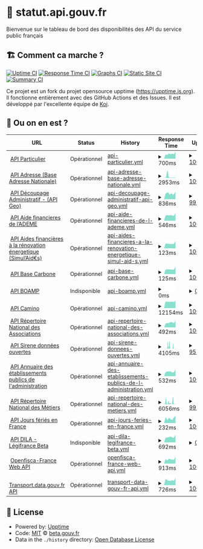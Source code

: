 # 🚥 statut.api.gouv.fr

Bienvenue sur le tableau de bord des disponibilités des API du service public français

## 🏗 Comment ca marche ?

[![Uptime CI](https://github.com/betagouv/status.api.gouv.fr/workflows/Uptime%20CI/badge.svg)](https://github.com/upptime/upptime/actions?query=workflow%3A%22Uptime+CI%22)
[![Response Time CI](https://github.com/betagouv/status.api.gouv.fr/workflows/Response%20Time%20CI/badge.svg)](https://github.com/upptime/upptime/actions?query=workflow%3A%22Response+Time+CI%22)
[![Graphs CI](https://github.com/betagouv/status.api.gouv.fr/workflows/Graphs%20CI/badge.svg)](https://github.com/upptime/upptime/actions?query=workflow%3A%22Graphs+CI%22)
[![Static Site CI](https://github.com/betagouv/status.api.gouv.fr/workflows/Static%20Site%20CI/badge.svg)](https://github.com/upptime/upptime/actions?query=workflow%3A%22Static+Site+CI%22)
[![Summary CI](https://github.com/betagouv/status.api.gouv.fr/workflows/Summary%20CI/badge.svg)](https://github.com/upptime/upptime/actions?query=workflow%3A%22Summary+CI%22)

Ce projet est un fork du projet opensource upptime (https://upptime.js.org). Il fonctionne entièrement avec des GitHub Actions et des Issues. Il est développé par l'excellente équipe de [Koj](https://koj.co).

## 🦦 Ou on en est ?

<!--start: status pages-->
<!-- This summary is generated by Upptime (https://github.com/upptime/upptime) -->
<!-- Do not edit this manually, your changes will be overwritten -->
<!-- prettier-ignore -->
| URL | Status | History | Response Time | Uptime |
| --- | ------ | ------- | ------------- | ------ |
| <img alt="" src="https://favicons.githubusercontent.com/particulier.api.gouv.fr" height="13"> [API Particulier](https://particulier.api.gouv.fr/api/ping) | Opérationnel | [api-particulier.yml](https://github.com/betagouv/statut.api.gouv.fr/commits/HEAD/history/api-particulier.yml) | <details><summary><img alt="Response time graph" src="./graphs/api-particulier/response-time-week.png" height="20"> 700ms</summary><br><a href="https://statut.api.gouv.fr/history/api-particulier"><img alt="Response time 652" src="https://img.shields.io/endpoint?url=https%3A%2F%2Fraw.githubusercontent.com%2Fbetagouv%2Fstatut.api.gouv.fr%2FHEAD%2Fapi%2Fapi-particulier%2Fresponse-time.json"></a><br><a href="https://statut.api.gouv.fr/history/api-particulier"><img alt="24-hour response time 1014" src="https://img.shields.io/endpoint?url=https%3A%2F%2Fraw.githubusercontent.com%2Fbetagouv%2Fstatut.api.gouv.fr%2FHEAD%2Fapi%2Fapi-particulier%2Fresponse-time-day.json"></a><br><a href="https://statut.api.gouv.fr/history/api-particulier"><img alt="7-day response time 700" src="https://img.shields.io/endpoint?url=https%3A%2F%2Fraw.githubusercontent.com%2Fbetagouv%2Fstatut.api.gouv.fr%2FHEAD%2Fapi%2Fapi-particulier%2Fresponse-time-week.json"></a><br><a href="https://statut.api.gouv.fr/history/api-particulier"><img alt="30-day response time 631" src="https://img.shields.io/endpoint?url=https%3A%2F%2Fraw.githubusercontent.com%2Fbetagouv%2Fstatut.api.gouv.fr%2FHEAD%2Fapi%2Fapi-particulier%2Fresponse-time-month.json"></a><br><a href="https://statut.api.gouv.fr/history/api-particulier"><img alt="1-year response time 652" src="https://img.shields.io/endpoint?url=https%3A%2F%2Fraw.githubusercontent.com%2Fbetagouv%2Fstatut.api.gouv.fr%2FHEAD%2Fapi%2Fapi-particulier%2Fresponse-time-year.json"></a></details> | <details><summary><a href="https://statut.api.gouv.fr/history/api-particulier">100.00%</a></summary><a href="https://statut.api.gouv.fr/history/api-particulier"><img alt="All-time uptime 100.00%" src="https://img.shields.io/endpoint?url=https%3A%2F%2Fraw.githubusercontent.com%2Fbetagouv%2Fstatut.api.gouv.fr%2FHEAD%2Fapi%2Fapi-particulier%2Fuptime.json"></a><br><a href="https://statut.api.gouv.fr/history/api-particulier"><img alt="24-hour uptime 100.00%" src="https://img.shields.io/endpoint?url=https%3A%2F%2Fraw.githubusercontent.com%2Fbetagouv%2Fstatut.api.gouv.fr%2FHEAD%2Fapi%2Fapi-particulier%2Fuptime-day.json"></a><br><a href="https://statut.api.gouv.fr/history/api-particulier"><img alt="7-day uptime 100.00%" src="https://img.shields.io/endpoint?url=https%3A%2F%2Fraw.githubusercontent.com%2Fbetagouv%2Fstatut.api.gouv.fr%2FHEAD%2Fapi%2Fapi-particulier%2Fuptime-week.json"></a><br><a href="https://statut.api.gouv.fr/history/api-particulier"><img alt="30-day uptime 100.00%" src="https://img.shields.io/endpoint?url=https%3A%2F%2Fraw.githubusercontent.com%2Fbetagouv%2Fstatut.api.gouv.fr%2FHEAD%2Fapi%2Fapi-particulier%2Fuptime-month.json"></a><br><a href="https://statut.api.gouv.fr/history/api-particulier"><img alt="1-year uptime 100.00%" src="https://img.shields.io/endpoint?url=https%3A%2F%2Fraw.githubusercontent.com%2Fbetagouv%2Fstatut.api.gouv.fr%2FHEAD%2Fapi%2Fapi-particulier%2Fuptime-year.json"></a></details>
| <img alt="" src="https://favicons.githubusercontent.com/api-adresse.data.gouv.fr" height="13"> [API Adresse (Base Adresse Nationale)](https://api-adresse.data.gouv.fr/search/?q=8+bd+du+port) | Opérationnel | [api-adresse-base-adresse-nationale.yml](https://github.com/betagouv/statut.api.gouv.fr/commits/HEAD/history/api-adresse-base-adresse-nationale.yml) | <details><summary><img alt="Response time graph" src="./graphs/api-adresse-base-adresse-nationale/response-time-week.png" height="20"> 2953ms</summary><br><a href="https://statut.api.gouv.fr/history/api-adresse-base-adresse-nationale"><img alt="Response time 3358" src="https://img.shields.io/endpoint?url=https%3A%2F%2Fraw.githubusercontent.com%2Fbetagouv%2Fstatut.api.gouv.fr%2FHEAD%2Fapi%2Fapi-adresse-base-adresse-nationale%2Fresponse-time.json"></a><br><a href="https://statut.api.gouv.fr/history/api-adresse-base-adresse-nationale"><img alt="24-hour response time 890" src="https://img.shields.io/endpoint?url=https%3A%2F%2Fraw.githubusercontent.com%2Fbetagouv%2Fstatut.api.gouv.fr%2FHEAD%2Fapi%2Fapi-adresse-base-adresse-nationale%2Fresponse-time-day.json"></a><br><a href="https://statut.api.gouv.fr/history/api-adresse-base-adresse-nationale"><img alt="7-day response time 2953" src="https://img.shields.io/endpoint?url=https%3A%2F%2Fraw.githubusercontent.com%2Fbetagouv%2Fstatut.api.gouv.fr%2FHEAD%2Fapi%2Fapi-adresse-base-adresse-nationale%2Fresponse-time-week.json"></a><br><a href="https://statut.api.gouv.fr/history/api-adresse-base-adresse-nationale"><img alt="30-day response time 3916" src="https://img.shields.io/endpoint?url=https%3A%2F%2Fraw.githubusercontent.com%2Fbetagouv%2Fstatut.api.gouv.fr%2FHEAD%2Fapi%2Fapi-adresse-base-adresse-nationale%2Fresponse-time-month.json"></a><br><a href="https://statut.api.gouv.fr/history/api-adresse-base-adresse-nationale"><img alt="1-year response time 3358" src="https://img.shields.io/endpoint?url=https%3A%2F%2Fraw.githubusercontent.com%2Fbetagouv%2Fstatut.api.gouv.fr%2FHEAD%2Fapi%2Fapi-adresse-base-adresse-nationale%2Fresponse-time-year.json"></a></details> | <details><summary><a href="https://statut.api.gouv.fr/history/api-adresse-base-adresse-nationale">100.00%</a></summary><a href="https://statut.api.gouv.fr/history/api-adresse-base-adresse-nationale"><img alt="All-time uptime 100.00%" src="https://img.shields.io/endpoint?url=https%3A%2F%2Fraw.githubusercontent.com%2Fbetagouv%2Fstatut.api.gouv.fr%2FHEAD%2Fapi%2Fapi-adresse-base-adresse-nationale%2Fuptime.json"></a><br><a href="https://statut.api.gouv.fr/history/api-adresse-base-adresse-nationale"><img alt="24-hour uptime 100.00%" src="https://img.shields.io/endpoint?url=https%3A%2F%2Fraw.githubusercontent.com%2Fbetagouv%2Fstatut.api.gouv.fr%2FHEAD%2Fapi%2Fapi-adresse-base-adresse-nationale%2Fuptime-day.json"></a><br><a href="https://statut.api.gouv.fr/history/api-adresse-base-adresse-nationale"><img alt="7-day uptime 100.00%" src="https://img.shields.io/endpoint?url=https%3A%2F%2Fraw.githubusercontent.com%2Fbetagouv%2Fstatut.api.gouv.fr%2FHEAD%2Fapi%2Fapi-adresse-base-adresse-nationale%2Fuptime-week.json"></a><br><a href="https://statut.api.gouv.fr/history/api-adresse-base-adresse-nationale"><img alt="30-day uptime 100.00%" src="https://img.shields.io/endpoint?url=https%3A%2F%2Fraw.githubusercontent.com%2Fbetagouv%2Fstatut.api.gouv.fr%2FHEAD%2Fapi%2Fapi-adresse-base-adresse-nationale%2Fuptime-month.json"></a><br><a href="https://statut.api.gouv.fr/history/api-adresse-base-adresse-nationale"><img alt="1-year uptime 100.00%" src="https://img.shields.io/endpoint?url=https%3A%2F%2Fraw.githubusercontent.com%2Fbetagouv%2Fstatut.api.gouv.fr%2FHEAD%2Fapi%2Fapi-adresse-base-adresse-nationale%2Fuptime-year.json"></a></details>
| <img alt="" src="https://favicons.githubusercontent.com/geo.api.gouv.fr" height="13"> [API Découpage Administratif - (API Geo)](https://geo.api.gouv.fr/regions/01?fields=nom,code) | Opérationnel | [api-decoupage-administratif-api-geo.yml](https://github.com/betagouv/statut.api.gouv.fr/commits/HEAD/history/api-decoupage-administratif-api-geo.yml) | <details><summary><img alt="Response time graph" src="./graphs/api-decoupage-administratif-api-geo/response-time-week.png" height="20"> 836ms</summary><br><a href="https://statut.api.gouv.fr/history/api-decoupage-administratif-api-geo"><img alt="Response time 771" src="https://img.shields.io/endpoint?url=https%3A%2F%2Fraw.githubusercontent.com%2Fbetagouv%2Fstatut.api.gouv.fr%2FHEAD%2Fapi%2Fapi-decoupage-administratif-api-geo%2Fresponse-time.json"></a><br><a href="https://statut.api.gouv.fr/history/api-decoupage-administratif-api-geo"><img alt="24-hour response time 1436" src="https://img.shields.io/endpoint?url=https%3A%2F%2Fraw.githubusercontent.com%2Fbetagouv%2Fstatut.api.gouv.fr%2FHEAD%2Fapi%2Fapi-decoupage-administratif-api-geo%2Fresponse-time-day.json"></a><br><a href="https://statut.api.gouv.fr/history/api-decoupage-administratif-api-geo"><img alt="7-day response time 836" src="https://img.shields.io/endpoint?url=https%3A%2F%2Fraw.githubusercontent.com%2Fbetagouv%2Fstatut.api.gouv.fr%2FHEAD%2Fapi%2Fapi-decoupage-administratif-api-geo%2Fresponse-time-week.json"></a><br><a href="https://statut.api.gouv.fr/history/api-decoupage-administratif-api-geo"><img alt="30-day response time 771" src="https://img.shields.io/endpoint?url=https%3A%2F%2Fraw.githubusercontent.com%2Fbetagouv%2Fstatut.api.gouv.fr%2FHEAD%2Fapi%2Fapi-decoupage-administratif-api-geo%2Fresponse-time-month.json"></a><br><a href="https://statut.api.gouv.fr/history/api-decoupage-administratif-api-geo"><img alt="1-year response time 771" src="https://img.shields.io/endpoint?url=https%3A%2F%2Fraw.githubusercontent.com%2Fbetagouv%2Fstatut.api.gouv.fr%2FHEAD%2Fapi%2Fapi-decoupage-administratif-api-geo%2Fresponse-time-year.json"></a></details> | <details><summary><a href="https://statut.api.gouv.fr/history/api-decoupage-administratif-api-geo">99.73%</a></summary><a href="https://statut.api.gouv.fr/history/api-decoupage-administratif-api-geo"><img alt="All-time uptime 97.05%" src="https://img.shields.io/endpoint?url=https%3A%2F%2Fraw.githubusercontent.com%2Fbetagouv%2Fstatut.api.gouv.fr%2FHEAD%2Fapi%2Fapi-decoupage-administratif-api-geo%2Fuptime.json"></a><br><a href="https://statut.api.gouv.fr/history/api-decoupage-administratif-api-geo"><img alt="24-hour uptime 100.00%" src="https://img.shields.io/endpoint?url=https%3A%2F%2Fraw.githubusercontent.com%2Fbetagouv%2Fstatut.api.gouv.fr%2FHEAD%2Fapi%2Fapi-decoupage-administratif-api-geo%2Fuptime-day.json"></a><br><a href="https://statut.api.gouv.fr/history/api-decoupage-administratif-api-geo"><img alt="7-day uptime 99.73%" src="https://img.shields.io/endpoint?url=https%3A%2F%2Fraw.githubusercontent.com%2Fbetagouv%2Fstatut.api.gouv.fr%2FHEAD%2Fapi%2Fapi-decoupage-administratif-api-geo%2Fuptime-week.json"></a><br><a href="https://statut.api.gouv.fr/history/api-decoupage-administratif-api-geo"><img alt="30-day uptime 99.94%" src="https://img.shields.io/endpoint?url=https%3A%2F%2Fraw.githubusercontent.com%2Fbetagouv%2Fstatut.api.gouv.fr%2FHEAD%2Fapi%2Fapi-decoupage-administratif-api-geo%2Fuptime-month.json"></a><br><a href="https://statut.api.gouv.fr/history/api-decoupage-administratif-api-geo"><img alt="1-year uptime 97.05%" src="https://img.shields.io/endpoint?url=https%3A%2F%2Fraw.githubusercontent.com%2Fbetagouv%2Fstatut.api.gouv.fr%2FHEAD%2Fapi%2Fapi-decoupage-administratif-api-geo%2Fuptime-year.json"></a></details>
| <img alt="" src="https://favicons.githubusercontent.com/koumoul.com" height="13"> [API Aide financieres de l’ADEME](https://koumoul.com/s/data-fair/api/v1/datasets/les-aides-financieres-de-l%27ademe/data-files) | Opérationnel | [api-aide-financieres-de-l-ademe.yml](https://github.com/betagouv/statut.api.gouv.fr/commits/HEAD/history/api-aide-financieres-de-l-ademe.yml) | <details><summary><img alt="Response time graph" src="./graphs/api-aide-financieres-de-l-ademe/response-time-week.png" height="20"> 546ms</summary><br><a href="https://statut.api.gouv.fr/history/api-aide-financieres-de-l-ademe"><img alt="Response time 496" src="https://img.shields.io/endpoint?url=https%3A%2F%2Fraw.githubusercontent.com%2Fbetagouv%2Fstatut.api.gouv.fr%2FHEAD%2Fapi%2Fapi-aide-financieres-de-l-ademe%2Fresponse-time.json"></a><br><a href="https://statut.api.gouv.fr/history/api-aide-financieres-de-l-ademe"><img alt="24-hour response time 718" src="https://img.shields.io/endpoint?url=https%3A%2F%2Fraw.githubusercontent.com%2Fbetagouv%2Fstatut.api.gouv.fr%2FHEAD%2Fapi%2Fapi-aide-financieres-de-l-ademe%2Fresponse-time-day.json"></a><br><a href="https://statut.api.gouv.fr/history/api-aide-financieres-de-l-ademe"><img alt="7-day response time 546" src="https://img.shields.io/endpoint?url=https%3A%2F%2Fraw.githubusercontent.com%2Fbetagouv%2Fstatut.api.gouv.fr%2FHEAD%2Fapi%2Fapi-aide-financieres-de-l-ademe%2Fresponse-time-week.json"></a><br><a href="https://statut.api.gouv.fr/history/api-aide-financieres-de-l-ademe"><img alt="30-day response time 490" src="https://img.shields.io/endpoint?url=https%3A%2F%2Fraw.githubusercontent.com%2Fbetagouv%2Fstatut.api.gouv.fr%2FHEAD%2Fapi%2Fapi-aide-financieres-de-l-ademe%2Fresponse-time-month.json"></a><br><a href="https://statut.api.gouv.fr/history/api-aide-financieres-de-l-ademe"><img alt="1-year response time 496" src="https://img.shields.io/endpoint?url=https%3A%2F%2Fraw.githubusercontent.com%2Fbetagouv%2Fstatut.api.gouv.fr%2FHEAD%2Fapi%2Fapi-aide-financieres-de-l-ademe%2Fresponse-time-year.json"></a></details> | <details><summary><a href="https://statut.api.gouv.fr/history/api-aide-financieres-de-l-ademe">100.00%</a></summary><a href="https://statut.api.gouv.fr/history/api-aide-financieres-de-l-ademe"><img alt="All-time uptime 99.94%" src="https://img.shields.io/endpoint?url=https%3A%2F%2Fraw.githubusercontent.com%2Fbetagouv%2Fstatut.api.gouv.fr%2FHEAD%2Fapi%2Fapi-aide-financieres-de-l-ademe%2Fuptime.json"></a><br><a href="https://statut.api.gouv.fr/history/api-aide-financieres-de-l-ademe"><img alt="24-hour uptime 100.00%" src="https://img.shields.io/endpoint?url=https%3A%2F%2Fraw.githubusercontent.com%2Fbetagouv%2Fstatut.api.gouv.fr%2FHEAD%2Fapi%2Fapi-aide-financieres-de-l-ademe%2Fuptime-day.json"></a><br><a href="https://statut.api.gouv.fr/history/api-aide-financieres-de-l-ademe"><img alt="7-day uptime 100.00%" src="https://img.shields.io/endpoint?url=https%3A%2F%2Fraw.githubusercontent.com%2Fbetagouv%2Fstatut.api.gouv.fr%2FHEAD%2Fapi%2Fapi-aide-financieres-de-l-ademe%2Fuptime-week.json"></a><br><a href="https://statut.api.gouv.fr/history/api-aide-financieres-de-l-ademe"><img alt="30-day uptime 100.00%" src="https://img.shields.io/endpoint?url=https%3A%2F%2Fraw.githubusercontent.com%2Fbetagouv%2Fstatut.api.gouv.fr%2FHEAD%2Fapi%2Fapi-aide-financieres-de-l-ademe%2Fuptime-month.json"></a><br><a href="https://statut.api.gouv.fr/history/api-aide-financieres-de-l-ademe"><img alt="1-year uptime 99.94%" src="https://img.shields.io/endpoint?url=https%3A%2F%2Fraw.githubusercontent.com%2Fbetagouv%2Fstatut.api.gouv.fr%2FHEAD%2Fapi%2Fapi-aide-financieres-de-l-ademe%2Fuptime-year.json"></a></details>
| <img alt="" src="https://favicons.githubusercontent.com/koumoul.com" height="13"> [API Aides financières à la rénovation énergetique (Simul’Aid€s)](https://koumoul.com/s/data-fair/api/v1/datasets/simul%27aideuros-dispositifs/data-files) | Opérationnel | [api-aides-financieres-a-la-renovation-energetique-simul-aid-s.yml](https://github.com/betagouv/statut.api.gouv.fr/commits/HEAD/history/api-aides-financieres-a-la-renovation-energetique-simul-aid-s.yml) | <details><summary><img alt="Response time graph" src="./graphs/api-aides-financieres-a-la-renovation-energetique-simul-aid-s/response-time-week.png" height="20"> 123ms</summary><br><a href="https://statut.api.gouv.fr/history/api-aides-financieres-a-la-renovation-energetique-simul-aid-s"><img alt="Response time 112" src="https://img.shields.io/endpoint?url=https%3A%2F%2Fraw.githubusercontent.com%2Fbetagouv%2Fstatut.api.gouv.fr%2FHEAD%2Fapi%2Fapi-aides-financieres-a-la-renovation-energetique-simul-aid-s%2Fresponse-time.json"></a><br><a href="https://statut.api.gouv.fr/history/api-aides-financieres-a-la-renovation-energetique-simul-aid-s"><img alt="24-hour response time 170" src="https://img.shields.io/endpoint?url=https%3A%2F%2Fraw.githubusercontent.com%2Fbetagouv%2Fstatut.api.gouv.fr%2FHEAD%2Fapi%2Fapi-aides-financieres-a-la-renovation-energetique-simul-aid-s%2Fresponse-time-day.json"></a><br><a href="https://statut.api.gouv.fr/history/api-aides-financieres-a-la-renovation-energetique-simul-aid-s"><img alt="7-day response time 123" src="https://img.shields.io/endpoint?url=https%3A%2F%2Fraw.githubusercontent.com%2Fbetagouv%2Fstatut.api.gouv.fr%2FHEAD%2Fapi%2Fapi-aides-financieres-a-la-renovation-energetique-simul-aid-s%2Fresponse-time-week.json"></a><br><a href="https://statut.api.gouv.fr/history/api-aides-financieres-a-la-renovation-energetique-simul-aid-s"><img alt="30-day response time 112" src="https://img.shields.io/endpoint?url=https%3A%2F%2Fraw.githubusercontent.com%2Fbetagouv%2Fstatut.api.gouv.fr%2FHEAD%2Fapi%2Fapi-aides-financieres-a-la-renovation-energetique-simul-aid-s%2Fresponse-time-month.json"></a><br><a href="https://statut.api.gouv.fr/history/api-aides-financieres-a-la-renovation-energetique-simul-aid-s"><img alt="1-year response time 112" src="https://img.shields.io/endpoint?url=https%3A%2F%2Fraw.githubusercontent.com%2Fbetagouv%2Fstatut.api.gouv.fr%2FHEAD%2Fapi%2Fapi-aides-financieres-a-la-renovation-energetique-simul-aid-s%2Fresponse-time-year.json"></a></details> | <details><summary><a href="https://statut.api.gouv.fr/history/api-aides-financieres-a-la-renovation-energetique-simul-aid-s">100.00%</a></summary><a href="https://statut.api.gouv.fr/history/api-aides-financieres-a-la-renovation-energetique-simul-aid-s"><img alt="All-time uptime 100.00%" src="https://img.shields.io/endpoint?url=https%3A%2F%2Fraw.githubusercontent.com%2Fbetagouv%2Fstatut.api.gouv.fr%2FHEAD%2Fapi%2Fapi-aides-financieres-a-la-renovation-energetique-simul-aid-s%2Fuptime.json"></a><br><a href="https://statut.api.gouv.fr/history/api-aides-financieres-a-la-renovation-energetique-simul-aid-s"><img alt="24-hour uptime 100.00%" src="https://img.shields.io/endpoint?url=https%3A%2F%2Fraw.githubusercontent.com%2Fbetagouv%2Fstatut.api.gouv.fr%2FHEAD%2Fapi%2Fapi-aides-financieres-a-la-renovation-energetique-simul-aid-s%2Fuptime-day.json"></a><br><a href="https://statut.api.gouv.fr/history/api-aides-financieres-a-la-renovation-energetique-simul-aid-s"><img alt="7-day uptime 100.00%" src="https://img.shields.io/endpoint?url=https%3A%2F%2Fraw.githubusercontent.com%2Fbetagouv%2Fstatut.api.gouv.fr%2FHEAD%2Fapi%2Fapi-aides-financieres-a-la-renovation-energetique-simul-aid-s%2Fuptime-week.json"></a><br><a href="https://statut.api.gouv.fr/history/api-aides-financieres-a-la-renovation-energetique-simul-aid-s"><img alt="30-day uptime 100.00%" src="https://img.shields.io/endpoint?url=https%3A%2F%2Fraw.githubusercontent.com%2Fbetagouv%2Fstatut.api.gouv.fr%2FHEAD%2Fapi%2Fapi-aides-financieres-a-la-renovation-energetique-simul-aid-s%2Fuptime-month.json"></a><br><a href="https://statut.api.gouv.fr/history/api-aides-financieres-a-la-renovation-energetique-simul-aid-s"><img alt="1-year uptime 100.00%" src="https://img.shields.io/endpoint?url=https%3A%2F%2Fraw.githubusercontent.com%2Fbetagouv%2Fstatut.api.gouv.fr%2FHEAD%2Fapi%2Fapi-aides-financieres-a-la-renovation-energetique-simul-aid-s%2Fuptime-year.json"></a></details>
| <img alt="" src="https://favicons.githubusercontent.com/koumoul.com" height="13"> [API Base Carbone](https://koumoul.com/s/data-fair/api/v1/datasets/base-carbone(r)/data-files) | Opérationnel | [api-base-carbone.yml](https://github.com/betagouv/statut.api.gouv.fr/commits/HEAD/history/api-base-carbone.yml) | <details><summary><img alt="Response time graph" src="./graphs/api-base-carbone/response-time-week.png" height="20"> 125ms</summary><br><a href="https://statut.api.gouv.fr/history/api-base-carbone"><img alt="Response time 116" src="https://img.shields.io/endpoint?url=https%3A%2F%2Fraw.githubusercontent.com%2Fbetagouv%2Fstatut.api.gouv.fr%2FHEAD%2Fapi%2Fapi-base-carbone%2Fresponse-time.json"></a><br><a href="https://statut.api.gouv.fr/history/api-base-carbone"><img alt="24-hour response time 170" src="https://img.shields.io/endpoint?url=https%3A%2F%2Fraw.githubusercontent.com%2Fbetagouv%2Fstatut.api.gouv.fr%2FHEAD%2Fapi%2Fapi-base-carbone%2Fresponse-time-day.json"></a><br><a href="https://statut.api.gouv.fr/history/api-base-carbone"><img alt="7-day response time 125" src="https://img.shields.io/endpoint?url=https%3A%2F%2Fraw.githubusercontent.com%2Fbetagouv%2Fstatut.api.gouv.fr%2FHEAD%2Fapi%2Fapi-base-carbone%2Fresponse-time-week.json"></a><br><a href="https://statut.api.gouv.fr/history/api-base-carbone"><img alt="30-day response time 114" src="https://img.shields.io/endpoint?url=https%3A%2F%2Fraw.githubusercontent.com%2Fbetagouv%2Fstatut.api.gouv.fr%2FHEAD%2Fapi%2Fapi-base-carbone%2Fresponse-time-month.json"></a><br><a href="https://statut.api.gouv.fr/history/api-base-carbone"><img alt="1-year response time 116" src="https://img.shields.io/endpoint?url=https%3A%2F%2Fraw.githubusercontent.com%2Fbetagouv%2Fstatut.api.gouv.fr%2FHEAD%2Fapi%2Fapi-base-carbone%2Fresponse-time-year.json"></a></details> | <details><summary><a href="https://statut.api.gouv.fr/history/api-base-carbone">100.00%</a></summary><a href="https://statut.api.gouv.fr/history/api-base-carbone"><img alt="All-time uptime 99.94%" src="https://img.shields.io/endpoint?url=https%3A%2F%2Fraw.githubusercontent.com%2Fbetagouv%2Fstatut.api.gouv.fr%2FHEAD%2Fapi%2Fapi-base-carbone%2Fuptime.json"></a><br><a href="https://statut.api.gouv.fr/history/api-base-carbone"><img alt="24-hour uptime 100.00%" src="https://img.shields.io/endpoint?url=https%3A%2F%2Fraw.githubusercontent.com%2Fbetagouv%2Fstatut.api.gouv.fr%2FHEAD%2Fapi%2Fapi-base-carbone%2Fuptime-day.json"></a><br><a href="https://statut.api.gouv.fr/history/api-base-carbone"><img alt="7-day uptime 100.00%" src="https://img.shields.io/endpoint?url=https%3A%2F%2Fraw.githubusercontent.com%2Fbetagouv%2Fstatut.api.gouv.fr%2FHEAD%2Fapi%2Fapi-base-carbone%2Fuptime-week.json"></a><br><a href="https://statut.api.gouv.fr/history/api-base-carbone"><img alt="30-day uptime 100.00%" src="https://img.shields.io/endpoint?url=https%3A%2F%2Fraw.githubusercontent.com%2Fbetagouv%2Fstatut.api.gouv.fr%2FHEAD%2Fapi%2Fapi-base-carbone%2Fuptime-month.json"></a><br><a href="https://statut.api.gouv.fr/history/api-base-carbone"><img alt="1-year uptime 99.94%" src="https://img.shields.io/endpoint?url=https%3A%2F%2Fraw.githubusercontent.com%2Fbetagouv%2Fstatut.api.gouv.fr%2FHEAD%2Fapi%2Fapi-base-carbone%2Fuptime-year.json"></a></details>
| <img alt="" src="https://favicons.githubusercontent.com/api.dila.fr" height="13"> [API BOAMP](https://api.dila.fr/opendata/api-boamp/annonces/search?criterion=test) | Indisponible | [api-boamp.yml](https://github.com/betagouv/statut.api.gouv.fr/commits/HEAD/history/api-boamp.yml) | <details><summary><img alt="Response time graph" src="./graphs/api-boamp/response-time-week.png" height="20"> 0ms</summary><br><a href="https://statut.api.gouv.fr/history/api-boamp"><img alt="Response time 0" src="https://img.shields.io/endpoint?url=https%3A%2F%2Fraw.githubusercontent.com%2Fbetagouv%2Fstatut.api.gouv.fr%2FHEAD%2Fapi%2Fapi-boamp%2Fresponse-time.json"></a><br><a href="https://statut.api.gouv.fr/history/api-boamp"><img alt="24-hour response time 0" src="https://img.shields.io/endpoint?url=https%3A%2F%2Fraw.githubusercontent.com%2Fbetagouv%2Fstatut.api.gouv.fr%2FHEAD%2Fapi%2Fapi-boamp%2Fresponse-time-day.json"></a><br><a href="https://statut.api.gouv.fr/history/api-boamp"><img alt="7-day response time 0" src="https://img.shields.io/endpoint?url=https%3A%2F%2Fraw.githubusercontent.com%2Fbetagouv%2Fstatut.api.gouv.fr%2FHEAD%2Fapi%2Fapi-boamp%2Fresponse-time-week.json"></a><br><a href="https://statut.api.gouv.fr/history/api-boamp"><img alt="30-day response time 0" src="https://img.shields.io/endpoint?url=https%3A%2F%2Fraw.githubusercontent.com%2Fbetagouv%2Fstatut.api.gouv.fr%2FHEAD%2Fapi%2Fapi-boamp%2Fresponse-time-month.json"></a><br><a href="https://statut.api.gouv.fr/history/api-boamp"><img alt="1-year response time 0" src="https://img.shields.io/endpoint?url=https%3A%2F%2Fraw.githubusercontent.com%2Fbetagouv%2Fstatut.api.gouv.fr%2FHEAD%2Fapi%2Fapi-boamp%2Fresponse-time-year.json"></a></details> | <details><summary><a href="https://statut.api.gouv.fr/history/api-boamp">0.00%</a></summary><a href="https://statut.api.gouv.fr/history/api-boamp"><img alt="All-time uptime 0.00%" src="https://img.shields.io/endpoint?url=https%3A%2F%2Fraw.githubusercontent.com%2Fbetagouv%2Fstatut.api.gouv.fr%2FHEAD%2Fapi%2Fapi-boamp%2Fuptime.json"></a><br><a href="https://statut.api.gouv.fr/history/api-boamp"><img alt="24-hour uptime 0.00%" src="https://img.shields.io/endpoint?url=https%3A%2F%2Fraw.githubusercontent.com%2Fbetagouv%2Fstatut.api.gouv.fr%2FHEAD%2Fapi%2Fapi-boamp%2Fuptime-day.json"></a><br><a href="https://statut.api.gouv.fr/history/api-boamp"><img alt="7-day uptime 0.00%" src="https://img.shields.io/endpoint?url=https%3A%2F%2Fraw.githubusercontent.com%2Fbetagouv%2Fstatut.api.gouv.fr%2FHEAD%2Fapi%2Fapi-boamp%2Fuptime-week.json"></a><br><a href="https://statut.api.gouv.fr/history/api-boamp"><img alt="30-day uptime 4.95%" src="https://img.shields.io/endpoint?url=https%3A%2F%2Fraw.githubusercontent.com%2Fbetagouv%2Fstatut.api.gouv.fr%2FHEAD%2Fapi%2Fapi-boamp%2Fuptime-month.json"></a><br><a href="https://statut.api.gouv.fr/history/api-boamp"><img alt="1-year uptime 0.00%" src="https://img.shields.io/endpoint?url=https%3A%2F%2Fraw.githubusercontent.com%2Fbetagouv%2Fstatut.api.gouv.fr%2FHEAD%2Fapi%2Fapi-boamp%2Fuptime-year.json"></a></details>
| <img alt="" src="https://favicons.githubusercontent.com/api.camino.beta.gouv.fr" height="13"> [API Camino](https://api.camino.beta.gouv.fr/titres) | Opérationnel | [api-camino.yml](https://github.com/betagouv/statut.api.gouv.fr/commits/HEAD/history/api-camino.yml) | <details><summary><img alt="Response time graph" src="./graphs/api-camino/response-time-week.png" height="20"> 12154ms</summary><br><a href="https://statut.api.gouv.fr/history/api-camino"><img alt="Response time 11727" src="https://img.shields.io/endpoint?url=https%3A%2F%2Fraw.githubusercontent.com%2Fbetagouv%2Fstatut.api.gouv.fr%2FHEAD%2Fapi%2Fapi-camino%2Fresponse-time.json"></a><br><a href="https://statut.api.gouv.fr/history/api-camino"><img alt="24-hour response time 14557" src="https://img.shields.io/endpoint?url=https%3A%2F%2Fraw.githubusercontent.com%2Fbetagouv%2Fstatut.api.gouv.fr%2FHEAD%2Fapi%2Fapi-camino%2Fresponse-time-day.json"></a><br><a href="https://statut.api.gouv.fr/history/api-camino"><img alt="7-day response time 12154" src="https://img.shields.io/endpoint?url=https%3A%2F%2Fraw.githubusercontent.com%2Fbetagouv%2Fstatut.api.gouv.fr%2FHEAD%2Fapi%2Fapi-camino%2Fresponse-time-week.json"></a><br><a href="https://statut.api.gouv.fr/history/api-camino"><img alt="30-day response time 11667" src="https://img.shields.io/endpoint?url=https%3A%2F%2Fraw.githubusercontent.com%2Fbetagouv%2Fstatut.api.gouv.fr%2FHEAD%2Fapi%2Fapi-camino%2Fresponse-time-month.json"></a><br><a href="https://statut.api.gouv.fr/history/api-camino"><img alt="1-year response time 11727" src="https://img.shields.io/endpoint?url=https%3A%2F%2Fraw.githubusercontent.com%2Fbetagouv%2Fstatut.api.gouv.fr%2FHEAD%2Fapi%2Fapi-camino%2Fresponse-time-year.json"></a></details> | <details><summary><a href="https://statut.api.gouv.fr/history/api-camino">100.00%</a></summary><a href="https://statut.api.gouv.fr/history/api-camino"><img alt="All-time uptime 99.99%" src="https://img.shields.io/endpoint?url=https%3A%2F%2Fraw.githubusercontent.com%2Fbetagouv%2Fstatut.api.gouv.fr%2FHEAD%2Fapi%2Fapi-camino%2Fuptime.json"></a><br><a href="https://statut.api.gouv.fr/history/api-camino"><img alt="24-hour uptime 100.00%" src="https://img.shields.io/endpoint?url=https%3A%2F%2Fraw.githubusercontent.com%2Fbetagouv%2Fstatut.api.gouv.fr%2FHEAD%2Fapi%2Fapi-camino%2Fuptime-day.json"></a><br><a href="https://statut.api.gouv.fr/history/api-camino"><img alt="7-day uptime 100.00%" src="https://img.shields.io/endpoint?url=https%3A%2F%2Fraw.githubusercontent.com%2Fbetagouv%2Fstatut.api.gouv.fr%2FHEAD%2Fapi%2Fapi-camino%2Fuptime-week.json"></a><br><a href="https://statut.api.gouv.fr/history/api-camino"><img alt="30-day uptime 99.99%" src="https://img.shields.io/endpoint?url=https%3A%2F%2Fraw.githubusercontent.com%2Fbetagouv%2Fstatut.api.gouv.fr%2FHEAD%2Fapi%2Fapi-camino%2Fuptime-month.json"></a><br><a href="https://statut.api.gouv.fr/history/api-camino"><img alt="1-year uptime 99.99%" src="https://img.shields.io/endpoint?url=https%3A%2F%2Fraw.githubusercontent.com%2Fbetagouv%2Fstatut.api.gouv.fr%2FHEAD%2Fapi%2Fapi-camino%2Fuptime-year.json"></a></details>
| <img alt="" src="https://favicons.githubusercontent.com/entreprise.data.gouv.fr" height="13"> [API Répertoire National des Associations](https://entreprise.data.gouv.fr/api/rna/v1/id/W9C1000188) | Opérationnel | [api-repertoire-national-des-associations.yml](https://github.com/betagouv/statut.api.gouv.fr/commits/HEAD/history/api-repertoire-national-des-associations.yml) | <details><summary><img alt="Response time graph" src="./graphs/api-repertoire-national-des-associations/response-time-week.png" height="20"> 492ms</summary><br><a href="https://statut.api.gouv.fr/history/api-repertoire-national-des-associations"><img alt="Response time 434" src="https://img.shields.io/endpoint?url=https%3A%2F%2Fraw.githubusercontent.com%2Fbetagouv%2Fstatut.api.gouv.fr%2FHEAD%2Fapi%2Fapi-repertoire-national-des-associations%2Fresponse-time.json"></a><br><a href="https://statut.api.gouv.fr/history/api-repertoire-national-des-associations"><img alt="24-hour response time 664" src="https://img.shields.io/endpoint?url=https%3A%2F%2Fraw.githubusercontent.com%2Fbetagouv%2Fstatut.api.gouv.fr%2FHEAD%2Fapi%2Fapi-repertoire-national-des-associations%2Fresponse-time-day.json"></a><br><a href="https://statut.api.gouv.fr/history/api-repertoire-national-des-associations"><img alt="7-day response time 492" src="https://img.shields.io/endpoint?url=https%3A%2F%2Fraw.githubusercontent.com%2Fbetagouv%2Fstatut.api.gouv.fr%2FHEAD%2Fapi%2Fapi-repertoire-national-des-associations%2Fresponse-time-week.json"></a><br><a href="https://statut.api.gouv.fr/history/api-repertoire-national-des-associations"><img alt="30-day response time 436" src="https://img.shields.io/endpoint?url=https%3A%2F%2Fraw.githubusercontent.com%2Fbetagouv%2Fstatut.api.gouv.fr%2FHEAD%2Fapi%2Fapi-repertoire-national-des-associations%2Fresponse-time-month.json"></a><br><a href="https://statut.api.gouv.fr/history/api-repertoire-national-des-associations"><img alt="1-year response time 434" src="https://img.shields.io/endpoint?url=https%3A%2F%2Fraw.githubusercontent.com%2Fbetagouv%2Fstatut.api.gouv.fr%2FHEAD%2Fapi%2Fapi-repertoire-national-des-associations%2Fresponse-time-year.json"></a></details> | <details><summary><a href="https://statut.api.gouv.fr/history/api-repertoire-national-des-associations">100.00%</a></summary><a href="https://statut.api.gouv.fr/history/api-repertoire-national-des-associations"><img alt="All-time uptime 100.00%" src="https://img.shields.io/endpoint?url=https%3A%2F%2Fraw.githubusercontent.com%2Fbetagouv%2Fstatut.api.gouv.fr%2FHEAD%2Fapi%2Fapi-repertoire-national-des-associations%2Fuptime.json"></a><br><a href="https://statut.api.gouv.fr/history/api-repertoire-national-des-associations"><img alt="24-hour uptime 100.00%" src="https://img.shields.io/endpoint?url=https%3A%2F%2Fraw.githubusercontent.com%2Fbetagouv%2Fstatut.api.gouv.fr%2FHEAD%2Fapi%2Fapi-repertoire-national-des-associations%2Fuptime-day.json"></a><br><a href="https://statut.api.gouv.fr/history/api-repertoire-national-des-associations"><img alt="7-day uptime 100.00%" src="https://img.shields.io/endpoint?url=https%3A%2F%2Fraw.githubusercontent.com%2Fbetagouv%2Fstatut.api.gouv.fr%2FHEAD%2Fapi%2Fapi-repertoire-national-des-associations%2Fuptime-week.json"></a><br><a href="https://statut.api.gouv.fr/history/api-repertoire-national-des-associations"><img alt="30-day uptime 100.00%" src="https://img.shields.io/endpoint?url=https%3A%2F%2Fraw.githubusercontent.com%2Fbetagouv%2Fstatut.api.gouv.fr%2FHEAD%2Fapi%2Fapi-repertoire-national-des-associations%2Fuptime-month.json"></a><br><a href="https://statut.api.gouv.fr/history/api-repertoire-national-des-associations"><img alt="1-year uptime 100.00%" src="https://img.shields.io/endpoint?url=https%3A%2F%2Fraw.githubusercontent.com%2Fbetagouv%2Fstatut.api.gouv.fr%2FHEAD%2Fapi%2Fapi-repertoire-national-des-associations%2Fuptime-year.json"></a></details>
| <img alt="" src="https://favicons.githubusercontent.com/entreprise.data.gouv.fr" height="13"> [API Sirene données ouvertes](https://entreprise.data.gouv.fr/api/sirene/v3/etablissements/?etat_administratif=A&siren=345184428) | Opérationnel | [api-sirene-donnees-ouvertes.yml](https://github.com/betagouv/statut.api.gouv.fr/commits/HEAD/history/api-sirene-donnees-ouvertes.yml) | <details><summary><img alt="Response time graph" src="./graphs/api-sirene-donnees-ouvertes/response-time-week.png" height="20"> 4105ms</summary><br><a href="https://statut.api.gouv.fr/history/api-sirene-donnees-ouvertes"><img alt="Response time 1723" src="https://img.shields.io/endpoint?url=https%3A%2F%2Fraw.githubusercontent.com%2Fbetagouv%2Fstatut.api.gouv.fr%2FHEAD%2Fapi%2Fapi-sirene-donnees-ouvertes%2Fresponse-time.json"></a><br><a href="https://statut.api.gouv.fr/history/api-sirene-donnees-ouvertes"><img alt="24-hour response time 159" src="https://img.shields.io/endpoint?url=https%3A%2F%2Fraw.githubusercontent.com%2Fbetagouv%2Fstatut.api.gouv.fr%2FHEAD%2Fapi%2Fapi-sirene-donnees-ouvertes%2Fresponse-time-day.json"></a><br><a href="https://statut.api.gouv.fr/history/api-sirene-donnees-ouvertes"><img alt="7-day response time 4105" src="https://img.shields.io/endpoint?url=https%3A%2F%2Fraw.githubusercontent.com%2Fbetagouv%2Fstatut.api.gouv.fr%2FHEAD%2Fapi%2Fapi-sirene-donnees-ouvertes%2Fresponse-time-week.json"></a><br><a href="https://statut.api.gouv.fr/history/api-sirene-donnees-ouvertes"><img alt="30-day response time 1958" src="https://img.shields.io/endpoint?url=https%3A%2F%2Fraw.githubusercontent.com%2Fbetagouv%2Fstatut.api.gouv.fr%2FHEAD%2Fapi%2Fapi-sirene-donnees-ouvertes%2Fresponse-time-month.json"></a><br><a href="https://statut.api.gouv.fr/history/api-sirene-donnees-ouvertes"><img alt="1-year response time 1723" src="https://img.shields.io/endpoint?url=https%3A%2F%2Fraw.githubusercontent.com%2Fbetagouv%2Fstatut.api.gouv.fr%2FHEAD%2Fapi%2Fapi-sirene-donnees-ouvertes%2Fresponse-time-year.json"></a></details> | <details><summary><a href="https://statut.api.gouv.fr/history/api-sirene-donnees-ouvertes">95.15%</a></summary><a href="https://statut.api.gouv.fr/history/api-sirene-donnees-ouvertes"><img alt="All-time uptime 98.45%" src="https://img.shields.io/endpoint?url=https%3A%2F%2Fraw.githubusercontent.com%2Fbetagouv%2Fstatut.api.gouv.fr%2FHEAD%2Fapi%2Fapi-sirene-donnees-ouvertes%2Fuptime.json"></a><br><a href="https://statut.api.gouv.fr/history/api-sirene-donnees-ouvertes"><img alt="24-hour uptime 100.00%" src="https://img.shields.io/endpoint?url=https%3A%2F%2Fraw.githubusercontent.com%2Fbetagouv%2Fstatut.api.gouv.fr%2FHEAD%2Fapi%2Fapi-sirene-donnees-ouvertes%2Fuptime-day.json"></a><br><a href="https://statut.api.gouv.fr/history/api-sirene-donnees-ouvertes"><img alt="7-day uptime 95.15%" src="https://img.shields.io/endpoint?url=https%3A%2F%2Fraw.githubusercontent.com%2Fbetagouv%2Fstatut.api.gouv.fr%2FHEAD%2Fapi%2Fapi-sirene-donnees-ouvertes%2Fuptime-week.json"></a><br><a href="https://statut.api.gouv.fr/history/api-sirene-donnees-ouvertes"><img alt="30-day uptime 98.45%" src="https://img.shields.io/endpoint?url=https%3A%2F%2Fraw.githubusercontent.com%2Fbetagouv%2Fstatut.api.gouv.fr%2FHEAD%2Fapi%2Fapi-sirene-donnees-ouvertes%2Fuptime-month.json"></a><br><a href="https://statut.api.gouv.fr/history/api-sirene-donnees-ouvertes"><img alt="1-year uptime 98.45%" src="https://img.shields.io/endpoint?url=https%3A%2F%2Fraw.githubusercontent.com%2Fbetagouv%2Fstatut.api.gouv.fr%2FHEAD%2Fapi%2Fapi-sirene-donnees-ouvertes%2Fuptime-year.json"></a></details>
| <img alt="" src="https://favicons.githubusercontent.com/etablissements-publics.api.gouv.fr" height="13"> [API Annuaire des établissements publics de l'administration](https://etablissements-publics.api.gouv.fr/v3/departements/35/ccas) | Opérationnel | [api-annuaire-des-etablissements-publics-de-l-administration.yml](https://github.com/betagouv/statut.api.gouv.fr/commits/HEAD/history/api-annuaire-des-etablissements-publics-de-l-administration.yml) | <details><summary><img alt="Response time graph" src="./graphs/api-annuaire-des-etablissements-publics-de-l-administration/response-time-week.png" height="20"> 532ms</summary><br><a href="https://statut.api.gouv.fr/history/api-annuaire-des-etablissements-publics-de-l-administration"><img alt="Response time 502" src="https://img.shields.io/endpoint?url=https%3A%2F%2Fraw.githubusercontent.com%2Fbetagouv%2Fstatut.api.gouv.fr%2FHEAD%2Fapi%2Fapi-annuaire-des-etablissements-publics-de-l-administration%2Fresponse-time.json"></a><br><a href="https://statut.api.gouv.fr/history/api-annuaire-des-etablissements-publics-de-l-administration"><img alt="24-hour response time 740" src="https://img.shields.io/endpoint?url=https%3A%2F%2Fraw.githubusercontent.com%2Fbetagouv%2Fstatut.api.gouv.fr%2FHEAD%2Fapi%2Fapi-annuaire-des-etablissements-publics-de-l-administration%2Fresponse-time-day.json"></a><br><a href="https://statut.api.gouv.fr/history/api-annuaire-des-etablissements-publics-de-l-administration"><img alt="7-day response time 532" src="https://img.shields.io/endpoint?url=https%3A%2F%2Fraw.githubusercontent.com%2Fbetagouv%2Fstatut.api.gouv.fr%2FHEAD%2Fapi%2Fapi-annuaire-des-etablissements-publics-de-l-administration%2Fresponse-time-week.json"></a><br><a href="https://statut.api.gouv.fr/history/api-annuaire-des-etablissements-publics-de-l-administration"><img alt="30-day response time 486" src="https://img.shields.io/endpoint?url=https%3A%2F%2Fraw.githubusercontent.com%2Fbetagouv%2Fstatut.api.gouv.fr%2FHEAD%2Fapi%2Fapi-annuaire-des-etablissements-publics-de-l-administration%2Fresponse-time-month.json"></a><br><a href="https://statut.api.gouv.fr/history/api-annuaire-des-etablissements-publics-de-l-administration"><img alt="1-year response time 502" src="https://img.shields.io/endpoint?url=https%3A%2F%2Fraw.githubusercontent.com%2Fbetagouv%2Fstatut.api.gouv.fr%2FHEAD%2Fapi%2Fapi-annuaire-des-etablissements-publics-de-l-administration%2Fresponse-time-year.json"></a></details> | <details><summary><a href="https://statut.api.gouv.fr/history/api-annuaire-des-etablissements-publics-de-l-administration">100.00%</a></summary><a href="https://statut.api.gouv.fr/history/api-annuaire-des-etablissements-publics-de-l-administration"><img alt="All-time uptime 100.00%" src="https://img.shields.io/endpoint?url=https%3A%2F%2Fraw.githubusercontent.com%2Fbetagouv%2Fstatut.api.gouv.fr%2FHEAD%2Fapi%2Fapi-annuaire-des-etablissements-publics-de-l-administration%2Fuptime.json"></a><br><a href="https://statut.api.gouv.fr/history/api-annuaire-des-etablissements-publics-de-l-administration"><img alt="24-hour uptime 100.00%" src="https://img.shields.io/endpoint?url=https%3A%2F%2Fraw.githubusercontent.com%2Fbetagouv%2Fstatut.api.gouv.fr%2FHEAD%2Fapi%2Fapi-annuaire-des-etablissements-publics-de-l-administration%2Fuptime-day.json"></a><br><a href="https://statut.api.gouv.fr/history/api-annuaire-des-etablissements-publics-de-l-administration"><img alt="7-day uptime 100.00%" src="https://img.shields.io/endpoint?url=https%3A%2F%2Fraw.githubusercontent.com%2Fbetagouv%2Fstatut.api.gouv.fr%2FHEAD%2Fapi%2Fapi-annuaire-des-etablissements-publics-de-l-administration%2Fuptime-week.json"></a><br><a href="https://statut.api.gouv.fr/history/api-annuaire-des-etablissements-publics-de-l-administration"><img alt="30-day uptime 100.00%" src="https://img.shields.io/endpoint?url=https%3A%2F%2Fraw.githubusercontent.com%2Fbetagouv%2Fstatut.api.gouv.fr%2FHEAD%2Fapi%2Fapi-annuaire-des-etablissements-publics-de-l-administration%2Fuptime-month.json"></a><br><a href="https://statut.api.gouv.fr/history/api-annuaire-des-etablissements-publics-de-l-administration"><img alt="1-year uptime 100.00%" src="https://img.shields.io/endpoint?url=https%3A%2F%2Fraw.githubusercontent.com%2Fbetagouv%2Fstatut.api.gouv.fr%2FHEAD%2Fapi%2Fapi-annuaire-des-etablissements-publics-de-l-administration%2Fuptime-year.json"></a></details>
| <img alt="" src="https://favicons.githubusercontent.com/api-rnm.artisanat.fr" height="13"> [API Répertoire National des Métiers](https://api-rnm.artisanat.fr/v2/entreprises/824024350) | Opérationnel | [api-repertoire-national-des-metiers.yml](https://github.com/betagouv/statut.api.gouv.fr/commits/HEAD/history/api-repertoire-national-des-metiers.yml) | <details><summary><img alt="Response time graph" src="./graphs/api-repertoire-national-des-metiers/response-time-week.png" height="20"> 6056ms</summary><br><a href="https://statut.api.gouv.fr/history/api-repertoire-national-des-metiers"><img alt="Response time 7241" src="https://img.shields.io/endpoint?url=https%3A%2F%2Fraw.githubusercontent.com%2Fbetagouv%2Fstatut.api.gouv.fr%2FHEAD%2Fapi%2Fapi-repertoire-national-des-metiers%2Fresponse-time.json"></a><br><a href="https://statut.api.gouv.fr/history/api-repertoire-national-des-metiers"><img alt="24-hour response time 837" src="https://img.shields.io/endpoint?url=https%3A%2F%2Fraw.githubusercontent.com%2Fbetagouv%2Fstatut.api.gouv.fr%2FHEAD%2Fapi%2Fapi-repertoire-national-des-metiers%2Fresponse-time-day.json"></a><br><a href="https://statut.api.gouv.fr/history/api-repertoire-national-des-metiers"><img alt="7-day response time 6056" src="https://img.shields.io/endpoint?url=https%3A%2F%2Fraw.githubusercontent.com%2Fbetagouv%2Fstatut.api.gouv.fr%2FHEAD%2Fapi%2Fapi-repertoire-national-des-metiers%2Fresponse-time-week.json"></a><br><a href="https://statut.api.gouv.fr/history/api-repertoire-national-des-metiers"><img alt="30-day response time 7393" src="https://img.shields.io/endpoint?url=https%3A%2F%2Fraw.githubusercontent.com%2Fbetagouv%2Fstatut.api.gouv.fr%2FHEAD%2Fapi%2Fapi-repertoire-national-des-metiers%2Fresponse-time-month.json"></a><br><a href="https://statut.api.gouv.fr/history/api-repertoire-national-des-metiers"><img alt="1-year response time 7241" src="https://img.shields.io/endpoint?url=https%3A%2F%2Fraw.githubusercontent.com%2Fbetagouv%2Fstatut.api.gouv.fr%2FHEAD%2Fapi%2Fapi-repertoire-national-des-metiers%2Fresponse-time-year.json"></a></details> | <details><summary><a href="https://statut.api.gouv.fr/history/api-repertoire-national-des-metiers">99.15%</a></summary><a href="https://statut.api.gouv.fr/history/api-repertoire-national-des-metiers"><img alt="All-time uptime 96.09%" src="https://img.shields.io/endpoint?url=https%3A%2F%2Fraw.githubusercontent.com%2Fbetagouv%2Fstatut.api.gouv.fr%2FHEAD%2Fapi%2Fapi-repertoire-national-des-metiers%2Fuptime.json"></a><br><a href="https://statut.api.gouv.fr/history/api-repertoire-national-des-metiers"><img alt="24-hour uptime 100.00%" src="https://img.shields.io/endpoint?url=https%3A%2F%2Fraw.githubusercontent.com%2Fbetagouv%2Fstatut.api.gouv.fr%2FHEAD%2Fapi%2Fapi-repertoire-national-des-metiers%2Fuptime-day.json"></a><br><a href="https://statut.api.gouv.fr/history/api-repertoire-national-des-metiers"><img alt="7-day uptime 99.15%" src="https://img.shields.io/endpoint?url=https%3A%2F%2Fraw.githubusercontent.com%2Fbetagouv%2Fstatut.api.gouv.fr%2FHEAD%2Fapi%2Fapi-repertoire-national-des-metiers%2Fuptime-week.json"></a><br><a href="https://statut.api.gouv.fr/history/api-repertoire-national-des-metiers"><img alt="30-day uptime 99.08%" src="https://img.shields.io/endpoint?url=https%3A%2F%2Fraw.githubusercontent.com%2Fbetagouv%2Fstatut.api.gouv.fr%2FHEAD%2Fapi%2Fapi-repertoire-national-des-metiers%2Fuptime-month.json"></a><br><a href="https://statut.api.gouv.fr/history/api-repertoire-national-des-metiers"><img alt="1-year uptime 96.09%" src="https://img.shields.io/endpoint?url=https%3A%2F%2Fraw.githubusercontent.com%2Fbetagouv%2Fstatut.api.gouv.fr%2FHEAD%2Fapi%2Fapi-repertoire-national-des-metiers%2Fuptime-year.json"></a></details>
| <img alt="" src="https://favicons.githubusercontent.com/calendrier.api.gouv.fr" height="13"> [API Jours fériés en France](https://calendrier.api.gouv.fr/jours-feries/metropole.json) | Opérationnel | [api-jours-feries-en-france.yml](https://github.com/betagouv/statut.api.gouv.fr/commits/HEAD/history/api-jours-feries-en-france.yml) | <details><summary><img alt="Response time graph" src="./graphs/api-jours-feries-en-france/response-time-week.png" height="20"> 232ms</summary><br><a href="https://statut.api.gouv.fr/history/api-jours-feries-en-france"><img alt="Response time 234" src="https://img.shields.io/endpoint?url=https%3A%2F%2Fraw.githubusercontent.com%2Fbetagouv%2Fstatut.api.gouv.fr%2FHEAD%2Fapi%2Fapi-jours-feries-en-france%2Fresponse-time.json"></a><br><a href="https://statut.api.gouv.fr/history/api-jours-feries-en-france"><img alt="24-hour response time 341" src="https://img.shields.io/endpoint?url=https%3A%2F%2Fraw.githubusercontent.com%2Fbetagouv%2Fstatut.api.gouv.fr%2FHEAD%2Fapi%2Fapi-jours-feries-en-france%2Fresponse-time-day.json"></a><br><a href="https://statut.api.gouv.fr/history/api-jours-feries-en-france"><img alt="7-day response time 232" src="https://img.shields.io/endpoint?url=https%3A%2F%2Fraw.githubusercontent.com%2Fbetagouv%2Fstatut.api.gouv.fr%2FHEAD%2Fapi%2Fapi-jours-feries-en-france%2Fresponse-time-week.json"></a><br><a href="https://statut.api.gouv.fr/history/api-jours-feries-en-france"><img alt="30-day response time 228" src="https://img.shields.io/endpoint?url=https%3A%2F%2Fraw.githubusercontent.com%2Fbetagouv%2Fstatut.api.gouv.fr%2FHEAD%2Fapi%2Fapi-jours-feries-en-france%2Fresponse-time-month.json"></a><br><a href="https://statut.api.gouv.fr/history/api-jours-feries-en-france"><img alt="1-year response time 234" src="https://img.shields.io/endpoint?url=https%3A%2F%2Fraw.githubusercontent.com%2Fbetagouv%2Fstatut.api.gouv.fr%2FHEAD%2Fapi%2Fapi-jours-feries-en-france%2Fresponse-time-year.json"></a></details> | <details><summary><a href="https://statut.api.gouv.fr/history/api-jours-feries-en-france">100.00%</a></summary><a href="https://statut.api.gouv.fr/history/api-jours-feries-en-france"><img alt="All-time uptime 100.00%" src="https://img.shields.io/endpoint?url=https%3A%2F%2Fraw.githubusercontent.com%2Fbetagouv%2Fstatut.api.gouv.fr%2FHEAD%2Fapi%2Fapi-jours-feries-en-france%2Fuptime.json"></a><br><a href="https://statut.api.gouv.fr/history/api-jours-feries-en-france"><img alt="24-hour uptime 100.00%" src="https://img.shields.io/endpoint?url=https%3A%2F%2Fraw.githubusercontent.com%2Fbetagouv%2Fstatut.api.gouv.fr%2FHEAD%2Fapi%2Fapi-jours-feries-en-france%2Fuptime-day.json"></a><br><a href="https://statut.api.gouv.fr/history/api-jours-feries-en-france"><img alt="7-day uptime 100.00%" src="https://img.shields.io/endpoint?url=https%3A%2F%2Fraw.githubusercontent.com%2Fbetagouv%2Fstatut.api.gouv.fr%2FHEAD%2Fapi%2Fapi-jours-feries-en-france%2Fuptime-week.json"></a><br><a href="https://statut.api.gouv.fr/history/api-jours-feries-en-france"><img alt="30-day uptime 100.00%" src="https://img.shields.io/endpoint?url=https%3A%2F%2Fraw.githubusercontent.com%2Fbetagouv%2Fstatut.api.gouv.fr%2FHEAD%2Fapi%2Fapi-jours-feries-en-france%2Fuptime-month.json"></a><br><a href="https://statut.api.gouv.fr/history/api-jours-feries-en-france"><img alt="1-year uptime 100.00%" src="https://img.shields.io/endpoint?url=https%3A%2F%2Fraw.githubusercontent.com%2Fbetagouv%2Fstatut.api.gouv.fr%2FHEAD%2Fapi%2Fapi-jours-feries-en-france%2Fuptime-year.json"></a></details>
| <img alt="" src="https://favicons.githubusercontent.com/api.aife.economie.gouv.fr" height="13"> [API DILA - Légifrance Beta](https://api.aife.economie.gouv.fr/dila/legifrance-beta/lf-engine-app/consult/ping) | Indisponible | [api-dila-legifrance-beta.yml](https://github.com/betagouv/statut.api.gouv.fr/commits/HEAD/history/api-dila-legifrance-beta.yml) | <details><summary><img alt="Response time graph" src="./graphs/api-dila-legifrance-beta/response-time-week.png" height="20"> 692ms</summary><br><a href="https://statut.api.gouv.fr/history/api-dila-legifrance-beta"><img alt="Response time 622" src="https://img.shields.io/endpoint?url=https%3A%2F%2Fraw.githubusercontent.com%2Fbetagouv%2Fstatut.api.gouv.fr%2FHEAD%2Fapi%2Fapi-dila-legifrance-beta%2Fresponse-time.json"></a><br><a href="https://statut.api.gouv.fr/history/api-dila-legifrance-beta"><img alt="24-hour response time 926" src="https://img.shields.io/endpoint?url=https%3A%2F%2Fraw.githubusercontent.com%2Fbetagouv%2Fstatut.api.gouv.fr%2FHEAD%2Fapi%2Fapi-dila-legifrance-beta%2Fresponse-time-day.json"></a><br><a href="https://statut.api.gouv.fr/history/api-dila-legifrance-beta"><img alt="7-day response time 692" src="https://img.shields.io/endpoint?url=https%3A%2F%2Fraw.githubusercontent.com%2Fbetagouv%2Fstatut.api.gouv.fr%2FHEAD%2Fapi%2Fapi-dila-legifrance-beta%2Fresponse-time-week.json"></a><br><a href="https://statut.api.gouv.fr/history/api-dila-legifrance-beta"><img alt="30-day response time 619" src="https://img.shields.io/endpoint?url=https%3A%2F%2Fraw.githubusercontent.com%2Fbetagouv%2Fstatut.api.gouv.fr%2FHEAD%2Fapi%2Fapi-dila-legifrance-beta%2Fresponse-time-month.json"></a><br><a href="https://statut.api.gouv.fr/history/api-dila-legifrance-beta"><img alt="1-year response time 622" src="https://img.shields.io/endpoint?url=https%3A%2F%2Fraw.githubusercontent.com%2Fbetagouv%2Fstatut.api.gouv.fr%2FHEAD%2Fapi%2Fapi-dila-legifrance-beta%2Fresponse-time-year.json"></a></details> | <details><summary><a href="https://statut.api.gouv.fr/history/api-dila-legifrance-beta">0.00%</a></summary><a href="https://statut.api.gouv.fr/history/api-dila-legifrance-beta"><img alt="All-time uptime 0.00%" src="https://img.shields.io/endpoint?url=https%3A%2F%2Fraw.githubusercontent.com%2Fbetagouv%2Fstatut.api.gouv.fr%2FHEAD%2Fapi%2Fapi-dila-legifrance-beta%2Fuptime.json"></a><br><a href="https://statut.api.gouv.fr/history/api-dila-legifrance-beta"><img alt="24-hour uptime 0.00%" src="https://img.shields.io/endpoint?url=https%3A%2F%2Fraw.githubusercontent.com%2Fbetagouv%2Fstatut.api.gouv.fr%2FHEAD%2Fapi%2Fapi-dila-legifrance-beta%2Fuptime-day.json"></a><br><a href="https://statut.api.gouv.fr/history/api-dila-legifrance-beta"><img alt="7-day uptime 0.00%" src="https://img.shields.io/endpoint?url=https%3A%2F%2Fraw.githubusercontent.com%2Fbetagouv%2Fstatut.api.gouv.fr%2FHEAD%2Fapi%2Fapi-dila-legifrance-beta%2Fuptime-week.json"></a><br><a href="https://statut.api.gouv.fr/history/api-dila-legifrance-beta"><img alt="30-day uptime 4.95%" src="https://img.shields.io/endpoint?url=https%3A%2F%2Fraw.githubusercontent.com%2Fbetagouv%2Fstatut.api.gouv.fr%2FHEAD%2Fapi%2Fapi-dila-legifrance-beta%2Fuptime-month.json"></a><br><a href="https://statut.api.gouv.fr/history/api-dila-legifrance-beta"><img alt="1-year uptime 0.00%" src="https://img.shields.io/endpoint?url=https%3A%2F%2Fraw.githubusercontent.com%2Fbetagouv%2Fstatut.api.gouv.fr%2FHEAD%2Fapi%2Fapi-dila-legifrance-beta%2Fuptime-year.json"></a></details>
| <img alt="" src="https://favicons.githubusercontent.com/fr.openfisca.org" height="13"> [Openfisca-France Web API](https://fr.openfisca.org/api/latest/variable/en_couple) | Opérationnel | [openfisca-france-web-api.yml](https://github.com/betagouv/statut.api.gouv.fr/commits/HEAD/history/openfisca-france-web-api.yml) | <details><summary><img alt="Response time graph" src="./graphs/openfisca-france-web-api/response-time-week.png" height="20"> 913ms</summary><br><a href="https://statut.api.gouv.fr/history/openfisca-france-web-api"><img alt="Response time 779" src="https://img.shields.io/endpoint?url=https%3A%2F%2Fraw.githubusercontent.com%2Fbetagouv%2Fstatut.api.gouv.fr%2FHEAD%2Fapi%2Fopenfisca-france-web-api%2Fresponse-time.json"></a><br><a href="https://statut.api.gouv.fr/history/openfisca-france-web-api"><img alt="24-hour response time 1415" src="https://img.shields.io/endpoint?url=https%3A%2F%2Fraw.githubusercontent.com%2Fbetagouv%2Fstatut.api.gouv.fr%2FHEAD%2Fapi%2Fopenfisca-france-web-api%2Fresponse-time-day.json"></a><br><a href="https://statut.api.gouv.fr/history/openfisca-france-web-api"><img alt="7-day response time 913" src="https://img.shields.io/endpoint?url=https%3A%2F%2Fraw.githubusercontent.com%2Fbetagouv%2Fstatut.api.gouv.fr%2FHEAD%2Fapi%2Fopenfisca-france-web-api%2Fresponse-time-week.json"></a><br><a href="https://statut.api.gouv.fr/history/openfisca-france-web-api"><img alt="30-day response time 781" src="https://img.shields.io/endpoint?url=https%3A%2F%2Fraw.githubusercontent.com%2Fbetagouv%2Fstatut.api.gouv.fr%2FHEAD%2Fapi%2Fopenfisca-france-web-api%2Fresponse-time-month.json"></a><br><a href="https://statut.api.gouv.fr/history/openfisca-france-web-api"><img alt="1-year response time 779" src="https://img.shields.io/endpoint?url=https%3A%2F%2Fraw.githubusercontent.com%2Fbetagouv%2Fstatut.api.gouv.fr%2FHEAD%2Fapi%2Fopenfisca-france-web-api%2Fresponse-time-year.json"></a></details> | <details><summary><a href="https://statut.api.gouv.fr/history/openfisca-france-web-api">100.00%</a></summary><a href="https://statut.api.gouv.fr/history/openfisca-france-web-api"><img alt="All-time uptime 100.00%" src="https://img.shields.io/endpoint?url=https%3A%2F%2Fraw.githubusercontent.com%2Fbetagouv%2Fstatut.api.gouv.fr%2FHEAD%2Fapi%2Fopenfisca-france-web-api%2Fuptime.json"></a><br><a href="https://statut.api.gouv.fr/history/openfisca-france-web-api"><img alt="24-hour uptime 100.00%" src="https://img.shields.io/endpoint?url=https%3A%2F%2Fraw.githubusercontent.com%2Fbetagouv%2Fstatut.api.gouv.fr%2FHEAD%2Fapi%2Fopenfisca-france-web-api%2Fuptime-day.json"></a><br><a href="https://statut.api.gouv.fr/history/openfisca-france-web-api"><img alt="7-day uptime 100.00%" src="https://img.shields.io/endpoint?url=https%3A%2F%2Fraw.githubusercontent.com%2Fbetagouv%2Fstatut.api.gouv.fr%2FHEAD%2Fapi%2Fopenfisca-france-web-api%2Fuptime-week.json"></a><br><a href="https://statut.api.gouv.fr/history/openfisca-france-web-api"><img alt="30-day uptime 100.00%" src="https://img.shields.io/endpoint?url=https%3A%2F%2Fraw.githubusercontent.com%2Fbetagouv%2Fstatut.api.gouv.fr%2FHEAD%2Fapi%2Fopenfisca-france-web-api%2Fuptime-month.json"></a><br><a href="https://statut.api.gouv.fr/history/openfisca-france-web-api"><img alt="1-year uptime 100.00%" src="https://img.shields.io/endpoint?url=https%3A%2F%2Fraw.githubusercontent.com%2Fbetagouv%2Fstatut.api.gouv.fr%2FHEAD%2Fapi%2Fopenfisca-france-web-api%2Fuptime-year.json"></a></details>
| <img alt="" src="https://favicons.githubusercontent.com/transport.data.gouv.fr" height="13"> [Transport.data.gouv.fr API](https://transport.data.gouv.fr/api/aoms?lon=2.3522&lat=48.8566) | Opérationnel | [transport-data-gouv-fr-api.yml](https://github.com/betagouv/statut.api.gouv.fr/commits/HEAD/history/transport-data-gouv-fr-api.yml) | <details><summary><img alt="Response time graph" src="./graphs/transport-data-gouv-fr-api/response-time-week.png" height="20"> 726ms</summary><br><a href="https://statut.api.gouv.fr/history/transport-data-gouv-fr-api"><img alt="Response time 668" src="https://img.shields.io/endpoint?url=https%3A%2F%2Fraw.githubusercontent.com%2Fbetagouv%2Fstatut.api.gouv.fr%2FHEAD%2Fapi%2Ftransport-data-gouv-fr-api%2Fresponse-time.json"></a><br><a href="https://statut.api.gouv.fr/history/transport-data-gouv-fr-api"><img alt="24-hour response time 1180" src="https://img.shields.io/endpoint?url=https%3A%2F%2Fraw.githubusercontent.com%2Fbetagouv%2Fstatut.api.gouv.fr%2FHEAD%2Fapi%2Ftransport-data-gouv-fr-api%2Fresponse-time-day.json"></a><br><a href="https://statut.api.gouv.fr/history/transport-data-gouv-fr-api"><img alt="7-day response time 726" src="https://img.shields.io/endpoint?url=https%3A%2F%2Fraw.githubusercontent.com%2Fbetagouv%2Fstatut.api.gouv.fr%2FHEAD%2Fapi%2Ftransport-data-gouv-fr-api%2Fresponse-time-week.json"></a><br><a href="https://statut.api.gouv.fr/history/transport-data-gouv-fr-api"><img alt="30-day response time 654" src="https://img.shields.io/endpoint?url=https%3A%2F%2Fraw.githubusercontent.com%2Fbetagouv%2Fstatut.api.gouv.fr%2FHEAD%2Fapi%2Ftransport-data-gouv-fr-api%2Fresponse-time-month.json"></a><br><a href="https://statut.api.gouv.fr/history/transport-data-gouv-fr-api"><img alt="1-year response time 668" src="https://img.shields.io/endpoint?url=https%3A%2F%2Fraw.githubusercontent.com%2Fbetagouv%2Fstatut.api.gouv.fr%2FHEAD%2Fapi%2Ftransport-data-gouv-fr-api%2Fresponse-time-year.json"></a></details> | <details><summary><a href="https://statut.api.gouv.fr/history/transport-data-gouv-fr-api">100.00%</a></summary><a href="https://statut.api.gouv.fr/history/transport-data-gouv-fr-api"><img alt="All-time uptime 100.00%" src="https://img.shields.io/endpoint?url=https%3A%2F%2Fraw.githubusercontent.com%2Fbetagouv%2Fstatut.api.gouv.fr%2FHEAD%2Fapi%2Ftransport-data-gouv-fr-api%2Fuptime.json"></a><br><a href="https://statut.api.gouv.fr/history/transport-data-gouv-fr-api"><img alt="24-hour uptime 100.00%" src="https://img.shields.io/endpoint?url=https%3A%2F%2Fraw.githubusercontent.com%2Fbetagouv%2Fstatut.api.gouv.fr%2FHEAD%2Fapi%2Ftransport-data-gouv-fr-api%2Fuptime-day.json"></a><br><a href="https://statut.api.gouv.fr/history/transport-data-gouv-fr-api"><img alt="7-day uptime 100.00%" src="https://img.shields.io/endpoint?url=https%3A%2F%2Fraw.githubusercontent.com%2Fbetagouv%2Fstatut.api.gouv.fr%2FHEAD%2Fapi%2Ftransport-data-gouv-fr-api%2Fuptime-week.json"></a><br><a href="https://statut.api.gouv.fr/history/transport-data-gouv-fr-api"><img alt="30-day uptime 100.00%" src="https://img.shields.io/endpoint?url=https%3A%2F%2Fraw.githubusercontent.com%2Fbetagouv%2Fstatut.api.gouv.fr%2FHEAD%2Fapi%2Ftransport-data-gouv-fr-api%2Fuptime-month.json"></a><br><a href="https://statut.api.gouv.fr/history/transport-data-gouv-fr-api"><img alt="1-year uptime 100.00%" src="https://img.shields.io/endpoint?url=https%3A%2F%2Fraw.githubusercontent.com%2Fbetagouv%2Fstatut.api.gouv.fr%2FHEAD%2Fapi%2Ftransport-data-gouv-fr-api%2Fuptime-year.json"></a></details>

<!--end: status pages-->

## 📄 License

- Powered by: [Upptime](https://github.com/upptime/upptime)
- Code: [MIT](./LICENSE) © [beta.gouv.fr](https://beta.gouv.fr)
- Data in the `./history` directory: [Open Database License](https://opendatacommons.org/licenses/odbl/1-0/)
